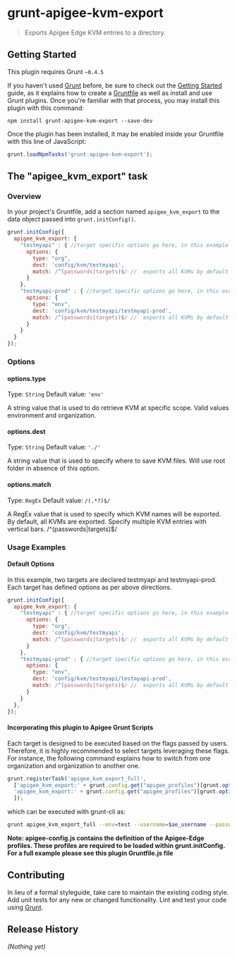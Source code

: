 # grunt-apigee-kvm-export

> Exports Apigee Edge KVM entries to a directory.

## Getting Started
This plugin requires Grunt `~0.4.5`

If you haven't used [Grunt](http://gruntjs.com/) before, be sure to check out the [Getting Started](http://gruntjs.com/getting-started) guide, as it explains how to create a [Gruntfile](http://gruntjs.com/sample-gruntfile) as well as install and use Grunt plugins. Once you're familiar with that process, you may install this plugin with this command:

```shell
npm install grunt-apigee-kvm-export --save-dev
```

Once the plugin has been installed, it may be enabled inside your Gruntfile with this line of JavaScript:

```js
grunt.loadNpmTasks('grunt-apigee-kvm-export');
```

## The "apigee_kvm_export" task

### Overview
In your project's Gruntfile, add a section named `apigee_kvm_export` to the data object passed into `grunt.initConfig()`.

```js
grunt.initConfig({
  apigee_kvm_export: {
    "testmyapi" : { //target specific options go here, in this example first target is testmyapi. This will be replaced with your org in Apigee Edge
      options: {
        type: "org",
        dest: 'config/kvm/testmyapi',
        match: /^(passwords|targets)$/ //  exports all KVMs by default or /(.*?)$/ when match is missing
      }
    },
    "testmyapi-prod" : { //target specific options go here, in this example first target is testmyapi environment and prod org.
      options: {
        type: "env",
        dest: 'config/kvm/testmyapi/testmyapi-prod',
        match: /^(passwords|targets)$/ //  exports all KVMs by default or /(.*?)$/ when match is missing
      }
    }
  }
});
```

### Options

#### options.type
Type: `String`
Default value: `'env'`

A string value that is used to do retrieve KVM at specific scope. Valid values environment and organization.

#### options.dest
Type: `String`
Default value: `'./'`

A string value that is used to specify where to save KVM files. Will use root folder in absence of this option.

#### options.match
Type: `RegEx`
Default value: `/(.*?)$/`

A RegEx value that is used to specify which KVM names will be exported. By default, all KVMs are exported. Specify multiple KVM entries with vertical bars. /^(passwords|targets)$/

### Usage Examples

#### Default Options
In this example, two targets are declared testmyapi and testmyapi-prod. Each target has defined options as per above directions.

```js
grunt.initConfig({
  apigee_kvm_export: {
    "testmyapi" : { //target specific options go here, in this example first target is testmyapi. This will be replaced with your org in Apigee Edge
      options: {
        type: "org",
        dest: 'config/kvm/testmyapi',
        match: /^(passwords|targets)$/ //  exports all KVMs by default or /(.*?)$/ when match is missing
      }
    },
    "testmyapi-prod" : { //target specific options go here, in this example first target is testmyapi environment and prod org.
      options: {
        type: "env",
        dest: 'config/kvm/testmyapi/testmyapi-prod',
        match: /^(passwords|targets)$/ //  exports all KVMs by default or /(.*?)$/ when match is missing
      }
    }
  },
});
```

#### Incorporating this plugin to Apigee Grunt Scripts
Each target is designed to be executed based on the flags passed by users. Therefore, it is highly recommended to select targets leveraging these flags. For instance, the following command explains how to switch from one organization and organization to another one.

```js
grunt.registerTask('apigee_kvm_export_full',
  ['apigee_kvm_export:' + grunt.config.get("apigee_profiles")[grunt.option('env')].org,
  'apigee_kvm_export:' + grunt.config.get("apigee_profiles")[grunt.option('env')].org + '-' + grunt.option('env')
  ]);
```
which can be executed with grunt-cli as:

```bash
grunt apigee_kvm_export_full --env=test --username=$ae_username --password=$ae_password --stack --curl
```
__Note: apigee-config.js contains the definition of the Apigee-Edge profiles. These profiles are required to be loaded within grunt.initConfig. For a full example please see this plugin Gruntfile.js file__
## Contributing
In lieu of a formal styleguide, take care to maintain the existing coding style. Add unit tests for any new or changed functionality. Lint and test your code using [Grunt](http://gruntjs.com/).

## Release History
_(Nothing yet)_
